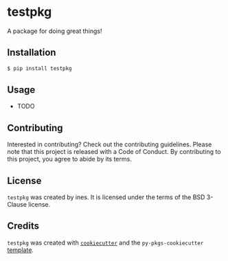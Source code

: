 # testpkg

A package for doing great things!

## Installation

```bash
$ pip install testpkg
```

## Usage

- TODO

## Contributing

Interested in contributing? Check out the contributing guidelines. Please note that this project is released with a Code of Conduct. By contributing to this project, you agree to abide by its terms.

## License

`testpkg` was created by ines. It is licensed under the terms of the BSD 3-Clause license.

## Credits

`testpkg` was created with [`cookiecutter`](https://cookiecutter.readthedocs.io/en/latest/) and the `py-pkgs-cookiecutter` [template](https://github.com/py-pkgs/py-pkgs-cookiecutter).
